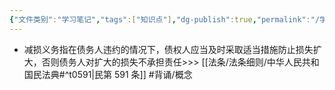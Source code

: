 ```yaml
---
{"文件类别":"学习笔记","tags":["知识点"],"dg-publish":true,"permalink":"/学习笔记/知识点/减损义务/","dgPassFrontmatter":true}
---
```


- 减损义务指在债务人违约的情况下，债权人应当及时采取适当措施防止损失扩大，否则债务人对扩大的损失不承担责任>>> [[法条/法条细则/中华人民共和国民法典#^t0591\|民第 591 条]] #背诵/概念 